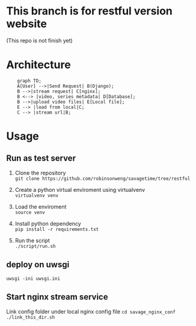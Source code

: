 # This branch is for restful version website

(This repo is not finish yet)

# Architecture

```mermaid
    graph TD;
    A[User] -->|Send Request| B(Django);
    B -->|stream request| C[nginx];
    B <--> |video, series metadata| D[Database];
    B -->|upload video files| E[Local file];
    E --> |load from local|C;
    C --> |stream url|B;
```

# Usage

## Run as test server

1. Clone the repository<br>
`git clone https://github.com/robinsonweng/savagetime/tree/restful`

2. Create a python virtual enviroment using virtualvenv<br>
`virtualvenv venv`

3. Load the enviroment<br>
`source venv`

4. Install python dependency<br>
`pip install -r requirements.txt`

5. Run the script<br>
`./script/run.sh`

## deploy on uwsgi
`uwsgi -ini uwsgi.ini`


## Start nginx stream service
Link config folder under local nginx config file
`cd savage_nginx_conf`
`./link_this_dir.sh`